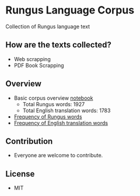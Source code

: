 # Rungus Language Corpus

Collection of Rungus language text

## How are the texts collected?
- Web scrapping
- PDF Book Scrapping

## Overview
- Basic corpus overview [notebook](https://github.com/devennn/rungus-language-corpus/blob/master/overview.ipynb)
  - Total Rungus words: 1927
  - Total English translation words: 1783
- [Frequency of Rungus words](https://github.com/devennn/rungus-language-corpus/blob/master/rungus_vocab.csv)
- [Frequency of English translation words](https://github.com/devennn/rungus-language-corpus/blob/master/english_vocab.csv)

 ## Contribution
 - Everyone are welcome to contribute.

## License
- MIT
